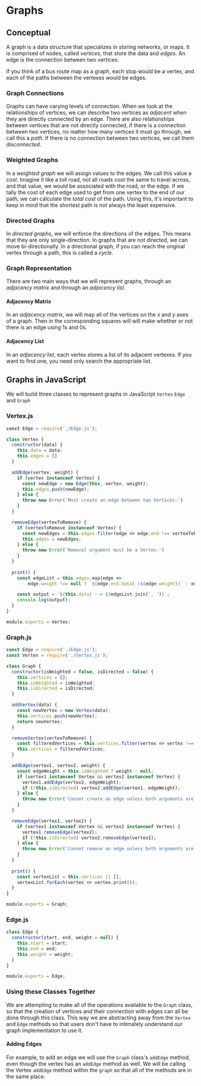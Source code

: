 # Graphs

## Conceptual

A graph is a data structure that specializes in storing networks, or maps. It is comprised of nodes, called *vertices*, that store the data and *edges*. An edge is the connection between two vertices.

If you think of a bus route map as a graph, each stop would be a vertex, and each of the paths between the vertexes would be edges.

### Graph Connections

Graphs can have varying levels of connection. When we look at the relationships of vertices, we can describe two vertices as *adjacent* when they are directly connected by an edge. There are also relationships between vertices that are not directly connected, if there is a connection between two vertices, no matter how many vertices it must go through, we call this a *path*. If there is no connection between two vertices, we call them *disconnected*.

### Weighted Graphs

In a *weighted graph* we will assign values to the edges. We call this value a *cost.* Imagine it like a toll road, not all roads cost the same to travel across, and that value, we would be associated with the road, or the edge. If we tally the cost of each edge used to get from one vertex to the end of our path, we can calculate the *total cost* of the path. Using this, it's important to keep in mind that the shortest path is not always the least expensive.

### Directed Graphs

In *directed graphs*, we will enforce the directions of the edges. This means that they are only single-direction. In graphs that are not directed, we can move bi-directionally. In a directional graph, if you can reach the original vertex through a path, this is called a *cycle*.

### Graph Representation

There are two main ways that we will represent graphs, through an *adjacency matrix* and through an *adjacency list.*

#### Adjacency Matrix

In an *adjacency matrix*, we will map all of the vertices on the x and y axes of a graph. Then in the corresponding squares will will make whether or not there is an edge using 1s and 0s.

#### Adjacency List

In an *adjacency list*, each vertex stores a list of its adjacent vertexes. If you want to find one, you need only search the appropriate list.

## Graphs in JavaScript

We will build three classes to represent graphs in JavaScript `Vertex` `Edge` and `Graph`

### Vertex.js

```javascript
const Edge = require('./Edge.js');

class Vertex {
  constructor(data) {
    this.data = data;
    this.edges = []
  }

  addEdge(vertex, weight) {
    if (vertex instanceof Vertex) {
      const newEdge = new Edge(this, vertex, weight);
      this.edges.push(newEdge);
    } else {
      throw new Error('Must create an edge between two Vertices.')
    }
  }

  removeEdge(vertexToRemove) {
    if (vertexToRemove instanceof Vertex) {
      const newEdges = this.edges.filter(edge => edge.end !== vertexToRemove);
      this.edges = newEdges;
    } else {
      throw new Error('Removal argument must be a Vertex.')
    }
  }
  
  print() {
    const edgeList = this.edges.map(edge =>
        edge.weight !== null ? `${edge.end.data} (${edge.weight})` : edge.end.data) || [];

    const output = `${this.data} --> ${edgeList.join(', ')}`;
    console.log(output);
  }
}

module.exports = Vertex;
```

### Graph.js

```javascript
const Edge = require('./Edge.js');
const Vertex = require('./Vertex.js');

class Graph {
  constructor(isWeighted = false, isDirected = false) {
    this.vertices = [];
    this.isWeighted = isWeighted;
    this.isDirected = isDirected;
  }

  addVertex(data) {
    const newVertex = new Vertex(data);
    this.vertices.push(newVertex);
    return newVertex;
  }

  removeVertex(vertexToRemove) {
    const filteredVertices = this.vertices.filter(vertex => vertex !== vertexToRemove);
    this.vertices = filteredVertices;
  }

  addEdge(vertex1, vertex2, weight) {
    const edgeWeight = this.isWeighted ? weight : null;
    if (vertex1 instanceof Vertex && vertex2 instanceof Vertex) {
      vertex1.addEdge(vertex2, edgeWeight);
      if (!this.isDirected) vertex2.addEdge(vertex1, edgeWeight);
    } else {
      throw new Error('Cannot create an edge unless both arguments are vertices.')
    }
  }

  removeEdge(vertex1, vertex2) {
    if (vertex1 instanceof Vertex && vertex2 instanceof Vertex) {
      vertex1.removeEdge(vertex2);
      if (!this.isDirected) vertex2.removeEdge(vertex1);
    } else {
      throw new Error('Cannot remove an edge unless both arguments are vertices.')
    }
  }
    
  print() {
    const vertexList = this.vertices || [];
    vertexList.forEach(vertex => vertex.print());
  }
}

module.exports = Graph;
```

### Edge.js

```javascript
class Edge {
  constructor(start, end, weight = null) {
    this.start = start;
    this.end = end;
    this.weight = weight;
  }
}

module.exports = Edge;
```

### Using these Classes Together

We are attempting to make all of the operations available to the `Graph` class, so that the creation of vertices and their connection with edges can all be done through this class. This way we are abstracting away from the `Vertex` and `Edge` methods so that users don't have to intimately understand our graph implementation to use it.

#### Adding Edges

For example, to add an edge we will use the `Graph` class's `addEdge` method, even though the vertex has an `addEdge` method as well. We will be calling the Vertex `addEdge` method within the `graph` so that all of the methods are in the same place.

